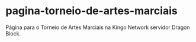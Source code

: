 # pagina-torneio-de-artes-marciais
Página para o Torneio de Artes Marciais na Kingo Network servidor Dragon Block.
